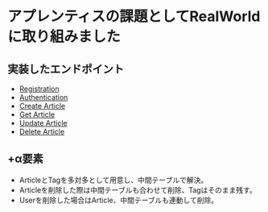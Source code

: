 # アプレンティスの課題としてRealWorldに取り組みました

## 実装したエンドポイント

- [Registration](https://realworld-docs.netlify.app/docs/specs/backend-specs/endpoints#registration)
- [Authentication](https://realworld-docs.netlify.app/docs/specs/backend-specs/endpoints#authentication)
- [Create Article](https://realworld-docs.netlify.app/docs/specs/backend-specs/endpoints#create-article)
- [Get Article](https://realworld-docs.netlify.app/docs/specs/backend-specs/endpoints#get-article)
- [Update Article](https://realworld-docs.netlify.app/docs/specs/backend-specs/endpoints#update-article)
- [Delete Article](https://realworld-docs.netlify.app/docs/specs/backend-specs/endpoints#delete-article)

## +α要素

- ArticleとTagを多対多として用意し、中間テーブルで解決。
- Articleを削除した際は中間テーブルも合わせて削除、Tagはそのまま残す。
- Userを削除した場合はArticle、中間テーブルも連動して削除。
